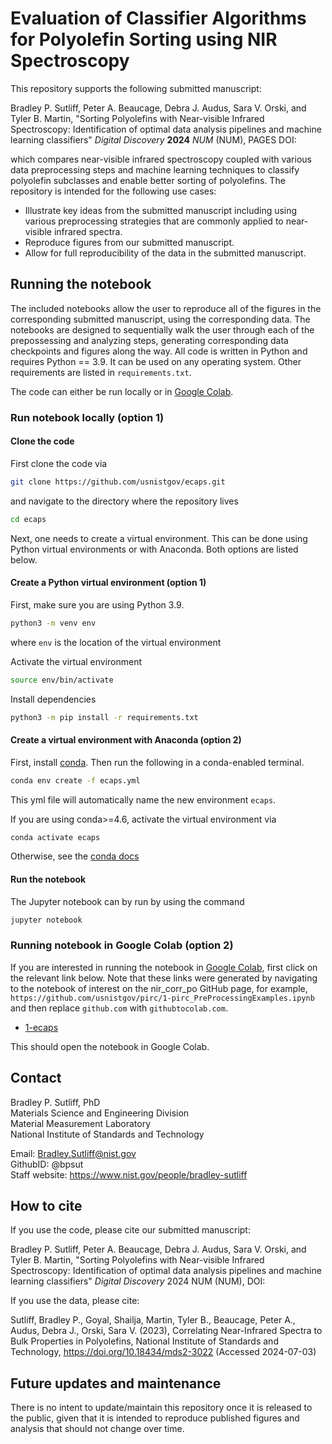 # Evaluation of Classifier Algorithms for Polyolefin Sorting using NIR Spectroscopy

This repository supports the following submitted manuscript:

Bradley P. Sutliff, Peter A. Beaucage, Debra J. Audus, Sara V. Orski, and Tyler B. Martin, "Sorting Polyolefins with Near-visible Infrared Spectroscopy: Identification of optimal data analysis pipelines and machine learning classifiers"  *Digital Discovery* **2024** *NUM* (NUM), PAGES DOI:

which compares near-visible infrared spectroscopy coupled with various data preprocessing steps and machine learning techniques to classify polyolefin subclasses and enable better sorting of polyolefins.
The repository is intended for the following use cases:

- Illustrate key ideas from the submitted manuscript including using various preprocessing strategies that are commonly applied to near-visible infrared spectra.
- Reproduce figures from our submitted manuscript.
- Allow for full reproducibility of the data in the submitted manuscript.

## Running the notebook

The included notebooks allow the user to reproduce all of the figures in the corresponding submitted manuscript, using the corresponding data. The notebooks are designed to sequentially walk the user through each of the prepossessing and analyzing steps, generating corresponding data checkpoints and figures along the way. All code is written in Python and requires Python == 3.9. It can be used on any operating system. Other requirements are listed in `requirements.txt`.

The code can either be run locally or in [Google Colab](https://colab.research.google.com/).

### Run notebook locally (option 1)

#### Clone the code

First clone the code via

```bash
git clone https://github.com/usnistgov/ecaps.git
```

and navigate to the directory where the repository lives

```bash
cd ecaps
```

Next, one needs to create a virtual environment. This can be done using Python virtual environments or with Anaconda. Both options are listed below.

#### Create a Python virtual environment (option 1)

First, make sure you are using Python 3.9.

```bash
python3 -m venv env
```

where `env` is the location of the virtual environment

Activate the virtual environment

```bash
source env/bin/activate
```

Install dependencies

```bash
python3 -m pip install -r requirements.txt
```

#### Create a virtual environment with Anaconda (option 2)

First, install [conda](https://www.anaconda.com).
Then run the following in a conda-enabled terminal.

```bash
conda env create -f ecaps.yml
```
This yml file will automatically name the new environment `ecaps`.

If you are using conda>=4.6, activate the virtual environment via

```bash
conda activate ecaps
```

Otherwise, see the [conda docs](https://docs.conda.io/projects/conda/en/latest/user-guide/tasks/manage-environments.html)

#### Run the notebook

The Jupyter notebook can by run by using the command

```bash
jupyter notebook
```

### Running notebook in Google Colab (option 2)

If you are interested in running the notebook in [Google Colab](https://colab.research.google.com/), first click on the relevant link below. Note that these links were generated by navigating to the notebook of interest on the nir_corr_po GitHub page, for example, `https://github.com/usnistgov/pirc/1-pirc_PreProcessingExamples.ipynb` and then replace `github.com` with `githubtocolab.com`.

- [1-ecaps](https://githubtocolab.com/usnistgov/pirc/blob/main/1-ecaps_PreProcessingExamples.ipynb)

This should open the notebook in Google Colab. 

## Contact

Bradley P. Sutliff, PhD  
Materials Science and Engineering Division  
Material Measurement Laboratory  
National Institute of Standards and Technology  

Email: Bradley.Sutliff@nist.gov  
GithubID: @bpsut  
Staff website: https://www.nist.gov/people/bradley-sutliff  

## How to cite

If you use the code, please cite our submitted manuscript:

Bradley P. Sutliff, Peter A. Beaucage, Debra J. Audus, Sara V. Orski, and Tyler B. Martin, "Sorting Polyolefins with Near-visible Infrared Spectroscopy: Identification of optimal data analysis pipelines and machine learning classifiers" *Digital Discovery* 2024 NUM (NUM), DOI:

If you use the data, please cite:

Sutliff, Bradley P., Goyal, Shailja, Martin, Tyler B., Beaucage, Peter A., Audus, Debra J., Orski, Sara V. (2023), Correlating Near-Infrared Spectra to Bulk Properties in Polyolefins, National Institute of Standards and Technology, https://doi.org/10.18434/mds2-3022 (Accessed 2024-07-03)

## Future updates and maintenance

There is no intent to update/maintain this repository once it is released to the public, given that it is intended to reproduce published figures and analysis that should not change over time. 
